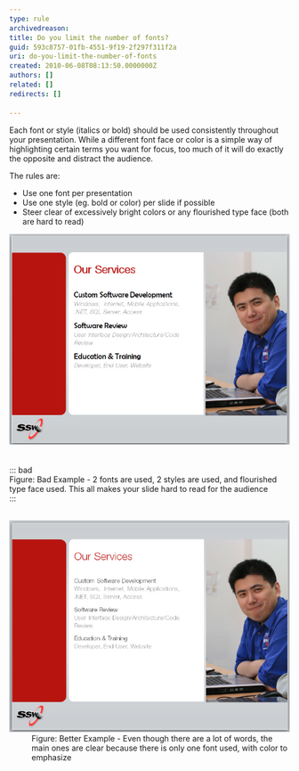 ```yaml
---
type: rule
archivedreason: 
title: Do you limit the number of fonts?
guid: 593c8757-01fb-4551-9f19-2f297f311f2a
uri: do-you-limit-the-number-of-fonts
created: 2010-06-08T08:13:50.0000000Z
authors: []
related: []
redirects: []

---
```


Each font or style (italics or bold) should be used consistently throughout your presentation. While a different font face or color is a simple way of highlighting certain terms you want for focus, too much of it will do exactly the opposite and distract the audience.

The rules are:

* Use one font per presentation
* Use one style (eg. bold or color) per slide if possible
* Steer clear of excessively bright colors or any flourished type face (both are hard to read)


<!--endintro-->
<dl>    <dt><img class="ms-rteCustom-ImageArea" alt="too many fonts used for headers" src="BadLimitFont.jpg"> </dt>
    <br><br>::: bad<br>Figure: Bad Example - 2 fonts are used, 2 styles are used, and flourished type face used. This all makes your slide hard to read for the audience<br>:::<br><br></dl><dl>    <dt><img class="ms-rteCustom-ImageArea" src="GoodLimitFont.jpg" alt=""> </dt>
    <dd class="ms-rteCustom-FigureGood">Figure: Better Example - Even though there are a lot of words, the main ones are clear because there is only one font used, with color to emphasize</dd></dl>
